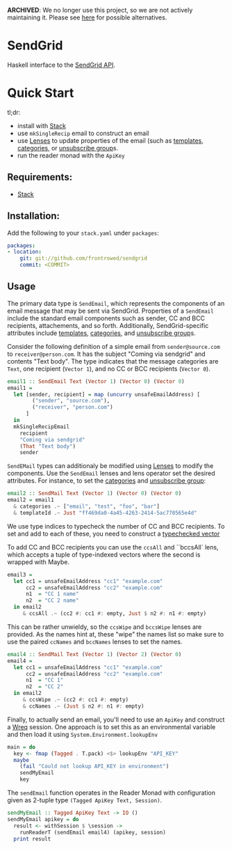 **ARCHIVED**: We no longer use this project, so we are not actively maintaining
it. Please see [here](http://hackage.haskell.org/packages/search?terms=sendgrid) for
possible alternatives.

# SendGrid

Haskell interface to the [SendGrid API].


# Quick Start

tl;dr:

- install with [Stack]
- use `mkSingleRecip` email to construct an email
- use [Lenses] to update properties of the email (such as [templates],
  [categories], or [unsubscribe group]s.
- run the reader monad with the `ApiKey`

## Requirements:

- [Stack]

## Installation:

Add the following to your `stack.yaml` under `packages`:

```yaml
packages:
- location:
    git: git://github.com/frontrowed/sendgrid
    commit: <COMMIT>
```

## Usage

The primary data type is `SendEmail`, which represents the components
of an email message that may be sent via SendGrid. Properties of a
`SendEmail` include the standard email components such as sender, CC
and BCC recipients, attachements, and so forth. Additionally,
SendGrid-specific attributes include [templates], [categories], and
[unsubscribe group]s.

Consider the following definition of a simple email from
`sender@source.com` to `receiver@person.com`. It has the subject
"Coming via sendgrid" and contents "Text body". The type indicates
that the message categories are `Text`, one recipient (`Vector 1`),
and no CC or BCC recipients (`Vector 0`).

```haskell
email1 :: SendEmail Text (Vector 1) (Vector 0) (Vector 0)
email1 =
  let [sender, recipient] = map (uncurry unsafeEmailAddress) [
        ("sender", "source.com"),
        ("receiver", "person.com")
      ]
  in
  mkSingleRecipEmail
    recipient
    "Coming via sendgrid"
    (That "Text body")
    sender
```

`SendEMail` types can additionaly be modified using [Lenses] to modify
the components. Use the `SendEmail` lenses and lens operator set the
desired attributes. For instance, to set the [categories] and [unsubscribe group]:

```haskell
email2 :: SendMail Text (Vector 1) (Vector 0) (Vector 0)
email2 = email1
  & categories .~ ["email", "test", "foo", "bar"]
  & templateId .~ Just "ff469da0-4a45-4263-2414-5ac770565e4d"
```

We use type indices to typecheck the number of CC and BCC recipients.
To set and add to each of these, you need to construct a [typechecked vector]

To add CC and BCC recipients you can use the `ccsAll` and ``bccsAll`
lens, which accepts a tuple of type-indexed vectors where the second
is wrapped with Maybe.

```haskell
email3 =
  let cc1 = unsafeEmailAddress "cc1" "example.com"
      cc2 = unsafeEmailAddress "cc2" "example.com"
      n1  = "CC 1 name"
      n2  = "CC 2 name"
  in email2
     & ccsAll .~ (cc2 #: cc1 #: empty, Just $ n2 #: n1 #: empty)
```

This can be rather unwieldy, so the `ccsWipe` and `bccsWipe` lenses
are provided.  As the names hint at, these "wipe" the names list so
make sure to use the paired `ccNames` and `bccNames` lenses to set
the names.

```haskell
email4 :: SendMail Text (Vector 1) (Vector 2) (Vector 0)
email4 =
  let cc1 = unsafeEmailAddress "cc1" "example.com"
      cc2 = unsafeEmailAddress "cc2" "example.com"
      n1  = "CC 1"
      n2  = "CC 2"
  in email2
     & ccsWipe .~ (cc2 #: cc1 #: empty)
     & ccNames .~ (Just $ n2 #: n1 #: empty)
```


Finally, to actually send an email, you'll need to use an `ApiKey` and
construct a [Wreq] session.  One approach is to set this as an
environmental variable and then load it using
`System.Environment.lookupEnv`

```haskell
main = do
  key <- fmap (Tagged . T.pack) <$> lookupEnv "API_KEY"
  maybe
    (fail "Could not lookup API_KEY in environment")
    sendMyEmail
    key
```

The `sendEmail` function operates in the Reader Monad with
configuration given as 2-tuple type `(Tagged ApiKey Text, Session)`.


```haskell
sendMyEmail :: Tagged ApiKey Text -> IO ()
sendMyEmail apikey = do
  result <- withSession $ \session ->
    runReaderT (sendEmail email4) (apikey, session)
  print result
```



[SendGrid API]: https://sendgrid.com/docs/API_Reference/index.html
[Stack]: https://docs.haskellstack.org/en/stable/README/
[templates]: https://sendgrid.com/docs/User_Guide/Transactional_Templates/index.html
[categories]: https://sendgrid.com/docs/User_Guide/Statistics/categories.html
[unsubscribe group]: https://sendgrid.com/docs/User_Guide/Suppressions/index.html
[Lenses]: https://hackage.haskell.org/package/lens-tutorial-1.0.2/docs/Control-Lens-Tutorial.html
[typechecked vector]: https://hackage.haskell.org/package/vector-sized
[Wreq]: https://hackage.haskell.org/package/wreq
